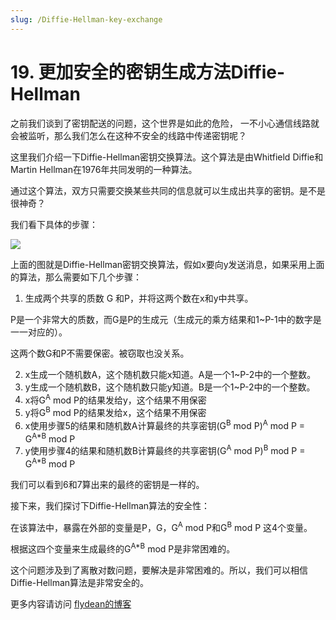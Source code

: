 ```yaml
---
slug: /Diffie-Hellman-key-exchange
---
```


# 19. 更加安全的密钥生成方法Diffie-Hellman

之前我们谈到了密钥配送的问题，这个世界是如此的危险， 一不小心通信线路就会被监听，那么我们怎么在这种不安全的线路中传递密钥呢？

这里我们介绍一下Diffie-Hellman密钥交换算法。这个算法是由Whitfield Diffie和Martin Hellman在1976年共同发明的一种算法。

通过这个算法，双方只需要交换某些共同的信息就可以生成出共享的密钥。是不是很神奇？ 

我们看下具体的步骤：

![](https://img-blog.csdnimg.cn/20200331175232867.png)

上面的图就是Diffie-Hellman密钥交换算法，假如x要向y发送消息，如果采用上面的算法，那么需要如下几个步骤：

1. 生成两个共享的质数 G 和P，并将这两个数在x和y中共享。

P是一个非常大的质数，而G是P的生成元（生成元的乘方结果和1~P-1中的数字是一一对应的）。

这两个数G和P不需要保密。被窃取也没关系。

2. x生成一个随机数A，这个随机数只能x知道。A是一个1~P-2中的一个整数。
3. y生成一个随机数B，这个随机数只能y知道。B是一个1~P-2中的一个整数。
4. x将G<sup>A</sup> mod P的结果发给y，这个结果不用保密
5. y将G<sup>B</sup> mod P的结果发给x，这个结果不用保密
6. x使用步骤5的结果和随机数A计算最终的共享密钥(G<sup>B</sup> mod P)<sup>A</sup> mod P = G<sup>A*B</sup> mod P
7. y使用步骤4的结果和随机数B计算最终的共享密钥(G<sup>A</sup> mod P)<sup>B</sup> mod P = G<sup>A*B</sup> mod P

我们可以看到6和7算出来的最终的密钥是一样的。

接下来，我们探讨下Diffie-Hellman算法的安全性：

在该算法中，暴露在外部的变量是P，G，G<sup>A</sup> mod P和G<sup>B</sup> mod P 这4个变量。

根据这四个变量来生成最终的G<sup>A*B</sup> mod P是非常困难的。

这个问题涉及到了离散对数问题，要解决是非常困难的。所以，我们可以相信Diffie-Hellman算法是非常安全的。

更多内容请访问 [flydean的博客](www.flydean.com)
